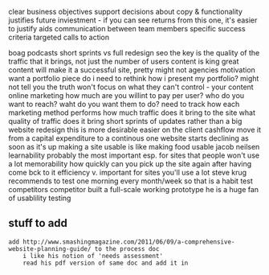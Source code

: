 clear business objectives support decisions about copy & functionality justifies
future inviestment - if you can see returns from this one, it's easier to
justify aids communication between team members specific success criteria
targeted calls to action

boag podcasts short sprints vs full redesign seo the key is the quality of the
traffic that it brings, not just the number of users content is king great
content will make it a successful site, pretty might not agencies motivation
want a portfolio piece do i need to rethink how i present my portfolio? might
not tell you the truth won't focus on what they can't control - your content
online marketing how much are you willint to pay per user? who do you want to
reach? waht do you want them to do? need to track how each marketing method
performs how much traffic does it bring to the site what quality of traffic does
it bring short sprints of updates rather than a big website redesign this is
more desirable easier on the client cashflow move it from a capital expenditure
to a continous one website starts declining as soon as it's up making a site
usable is like making food usable jacob neilsen learnability probably the most
important esp. for sites that people won't use a lot memorability how quickly
can you pick up the site again after having come bck to it efficiency v.
important for sites you'll use a lot steve krug recommends to test one morning
every month/week so that is a habit test competitors competitor built a
full-scale working prototype he is a huge fan of usablility testing

## stuff to add

    add http://www.smashingmagazine.com/2011/06/09/a-comprehensive-website-planning-guide/ to the process doc
    	i like his notion of 'needs assessment'
    	read his pdf version of same doc and add it in
